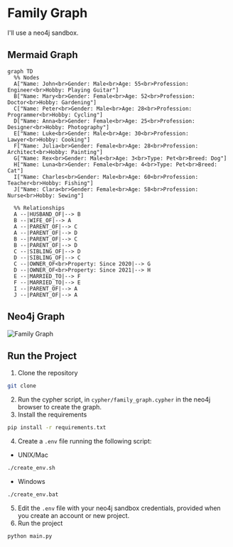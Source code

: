 # Family Graph
I'll use a neo4j sandbox.

## Mermaid Graph
```mermaid
graph TD
  %% Nodes
  A["Name: John<br>Gender: Male<br>Age: 55<br>Profession: Engineer<br>Hobby: Playing Guitar"]
  B["Name: Mary<br>Gender: Female<br>Age: 52<br>Profession: Doctor<br>Hobby: Gardening"]
  C["Name: Peter<br>Gender: Male<br>Age: 28<br>Profession: Programmer<br>Hobby: Cycling"]
  D["Name: Anna<br>Gender: Female<br>Age: 25<br>Profession: Designer<br>Hobby: Photography"]
  E["Name: Luke<br>Gender: Male<br>Age: 30<br>Profession: Lawyer<br>Hobby: Cooking"]
  F["Name: Julia<br>Gender: Female<br>Age: 28<br>Profession: Architect<br>Hobby: Painting"]
  G["Name: Rex<br>Gender: Male<br>Age: 3<br>Type: Pet<br>Breed: Dog"]
  H["Name: Luna<br>Gender: Female<br>Age: 4<br>Type: Pet<br>Breed: Cat"]
  I["Name: Charles<br>Gender: Male<br>Age: 60<br>Profession: Teacher<br>Hobby: Fishing"]
  J["Name: Clara<br>Gender: Female<br>Age: 58<br>Profession: Nurse<br>Hobby: Sewing"]

  %% Relationships
  A --|HUSBAND_OF|--> B
  B --|WIFE_OF|--> A
  A --|PARENT_OF|--> C
  A --|PARENT_OF|--> D
  B --|PARENT_OF|--> C
  B --|PARENT_OF|--> D
  C --|SIBLING_OF|--> D
  D --|SIBLING_OF|--> C
  C --|OWNER_OF<br>Property: Since 2020|--> G
  D --|OWNER_OF<br>Property: Since 2021|--> H
  E --|MARRIED_TO|--> F
  F --|MARRIED_TO|--> E
  I --|PARENT_OF|--> A
  J --|PARENT_OF|--> A
```

## Neo4j Graph
![Family Graph](docs/graph.svg)

## Run the Project
1. Clone the repository
```bash
git clone
```
2. Run the cypher script, in `cypher/family_graph.cypher` in the neo4j browser to create the graph.
3. Install the requirements
```bash
pip install -r requirements.txt
```
4. Create a `.env` file running the following script:
  - UNIX/Mac
  ```bash
  ./create_env.sh
  ```
  - Windows
  ```bash
  ./create_env.bat
  ```
5. Edit the `.env` file with your neo4j sandbox credentials, provided when you create an account or new project.
6. Run the project
```bash
python main.py
```
